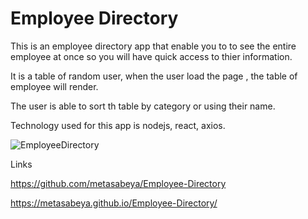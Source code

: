 # Employee Directory
This is an employee directory app that enable you to to see the entire employee at once so you will have quick access to thier information.



It is a table of random user, when the user load the page , the table of employee will render.


The user is able to sort th table by category or using their name.

Technology used for this app is nodejs, react, axios.



 ![EmployeeDirectory](https://user-images.githubusercontent.com/65740871/98728008-14ea6f80-2356-11eb-8dae-cb018ec657c6.gif)


Links

https://github.com/metasabeya/Employee-Directory

 https://metasabeya.github.io/Employee-Directory/
